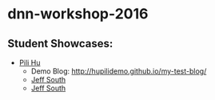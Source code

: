 # dnn-workshop-2016

## Student Showcases:

   * [Pili Hu](https://github.com/hupilidemo)
      * Demo Blog: http://hupilidemo.github.io/my-test-blog/
      * [Jeff South](https://jcsouth.github.com)
      * [Jeff South](https://jcsouth.github.com/blog)
